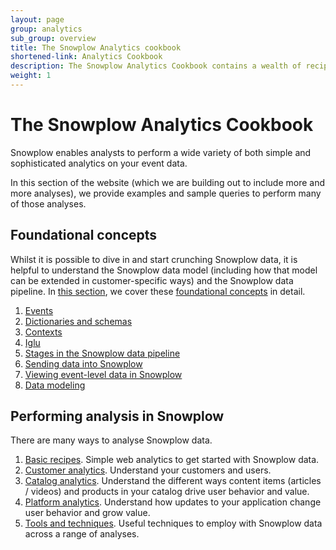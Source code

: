```yaml
---
layout: page
group: analytics
sub_group: overview
title: The Snowplow Analytics cookbook
shortened-link: Analytics Cookbook
description: The Snowplow Analytics Cookbook contains a wealth of recipes for using Snowplow data to answer your business questions.
weight: 1
---
```



# The Snowplow Analytics Cookbook

Snowplow enables analysts to perform a wide variety of both simple and sophisticated analytics on your event data.

In this section of the website (which we are building out to include more and more analyses), we provide examples and sample queries to perform many of those analyses.

<h2>Foundational concepts</h2>

Whilst it is possible to dive in and start crunching Snowplow data, it is helpful to understand the Snowplow data model (including how that model can be extended in customer-specific ways) and the Snowplow data pipeline. In <a href="/analytics/event-dictionaries-and-data-models/foundational-concepts.html">this section</a>, we cover these <a href="/analytics/event-dictionaries-and-data-models/foundational-concepts.html">foundational concepts</a> in detail.

1. [Events](/analytics/event-dictionaries-and-data-models/events.html)
2. [Dictionaries and schemas](/analytics/event-dictionaries-and-data-models/event-dictionaries-and-schemas.html)
3. [Contexts](/analytics/event-dictionaries-and-data-models/contexts.html)
4. [Iglu](/analytics/event-dictionaries-and-data-models/iglu.html)
5. [Stages in the Snowplow data pipeline](/analytics/event-dictionaries-and-data-models/collection-enrichment-modeling-analysis.html)
6. [Sending data into Snowplow](/analytics/event-dictionaries-and-data-models/sending-data-into-snowplow.html)
7. [Viewing event-level data in Snowplow](/analytics/event-dictionaries-and-data-models/viewing-the-event-data-in-snowplow.html)
8. [Data modeling](/analytics/event-dictionaries-and-data-models/data-modeling.html)


## Performing analysis in Snowplow

There are many ways to analyse Snowplow data.

1. [Basic recipes][basic-recipes]. Simple web analytics to get started with Snowplow data.
2. [Customer analytics][customer-analytics]. Understand your customers and users. 
3. [Catalog analytics][catalog-analytics]. Understand the different ways content items (articles / videos) and products in your catalog drive user behavior and value. 
4. [Platform analytics][platform-analytics]. Understand how updates to your application change user behavior and grow value.
5. [Tools and techniques][tools-and-techniques]. Useful techniques to employ with Snowplow data across a range of analyses.

[production]: snowplow-data-production.html
[stored]: snowplow-data-storage.html
[structured]: snowplow-table-structure.html
[basic-recipes]: basic-recipes.html
[customer-analytics]: customer-analytics/overview.html
[platform-analytics]: platform-analytics/overview.html
[catalog-analytics]: catalog-analytics/overview.html
[tools-and-techniques]: tools-and-techniques/overview.html
[event-dictionaries]: /analytics/event-dictionaries-and-data-models/event-dictionaries-and-schemas.html
[data-modeling]: /analytics/event-dictionaries-and-data-models/data-modeling.html

